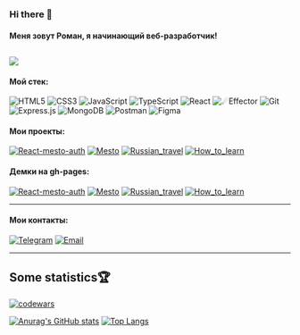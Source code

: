 ### Hi there 👋
#### Меня зовут Роман, я начинающий веб-разработчик!
![](https://komarev.com/ghpvc/?username=verdant-yucca) 
---
#### Мой стек:
![HTML5](https://img.shields.io/badge/-HTML5-%23E34F26.svg?style=for-the-badge&logo=HTML5&logoColor=FF0000)
![CSS3](https://img.shields.io/badge/-CSS3-%231572B6.svg?style=for-the-badge&logo=CSS3&logoColor=009900)
![JavaScript](https://img.shields.io/badge/-JavaScript-%23323330.svg?style=for-the-badge&logo=JavaScript&logoColor=yellow)
![TypeScript](https://img.shields.io/badge/-TypeScript-%23323330.svg?style=for-the-badge&logo=TypeScript)
![React](https://img.shields.io/badge/react-%2320232a.svg?style=for-the-badge&logo=react&logoColor=%2361DAFB) 
![☄Effector](https://img.shields.io/badge/Effector-%2320232a.svg?style=for-the-badge) 
![Git](https://img.shields.io/badge/git-%23F05033.svg?style=for-the-badge&logo=git&logoColor=white) 
![Express.js](https://img.shields.io/badge/express.js-%23404d59.svg?style=for-the-badge&logo=express&logoColor=%2361DAFB) 
![MongoDB](https://img.shields.io/badge/MongoDB-%234ea94b.svg?style=for-the-badge&logo=mongodb&logoColor=white) 
![Postman](https://img.shields.io/badge/Postman-FF6C37?style=for-the-badge&logo=postman&logoColor=white) 
![Figma](https://img.shields.io/badge/-Figma-%23323330.svg?style=for-the-badge&logo=Figma)


#### Мои проекты:
[![React-mesto-auth](https://img.shields.io/badge/-React--mesto--auth-141130?style=for-the-badge)](https://github.com/verdant-yucca/react-mesto-auth)
[![Mesto](https://img.shields.io/badge/-JS--mesto-141130?style=for-the-badge)](https://github.com/verdant-yucca/mesto)
[![Russian_travel](https://img.shields.io/badge/-Russian_travel-141130?style=for-the-badge)](https://github.com/verdant-yucca/russian-travel)
[![How_to_learn](https://img.shields.io/badge/-How_to_learn-141130?style=for-the-badge)](https://github.com/verdant-yucca/how-to-learn)

#### Демки на gh-pages:
[![React-mesto-auth](https://img.shields.io/badge/-React--mesto--auth-141130?style=for-the-badge)](https://verdant-yucca.github.io/react-mesto-auth/)
[![Mesto](https://img.shields.io/badge/-JS--mesto-141130?style=for-the-badge)](https://verdant-yucca.github.io/mesto/)
[![Russian_travel](https://img.shields.io/badge/-Russian_travel-141130?style=for-the-badge)](https://verdant-yucca.github.io/russian-travel/)
[![How_to_learn](https://img.shields.io/badge/-How_to_learn-141130?style=for-the-badge)](https://verdant-yucca.github.io/how-to-learn/)

---
#### Мои контакты:
[![Telegram](https://img.shields.io/badge/-Telegram-141130?style=for-the-badge&logo=Telegram)](https://t.me/vooddoov)
[![Email](https://img.shields.io/badge/-deadshot323rd@yandex.ru-141130?style=for-the-badge&logo=Gmail)](mailto:deadshot323rd@yandex.ru)

---
## Some statistics🏆 
[![codewars](https://www.codewars.com/users/Vooddoov/badges/micro)](https://www.codewars.com/users/Vooddoov)  

[![Anurag's GitHub stats](https://github-readme-stats.vercel.app/api?username=verdant-yucca&show_icons=true&theme=radical)](https://github.com/anuraghazra/github-readme-stats)
[![Top Langs](https://github-readme-stats.vercel.app/api/top-langs/?username=verdant-yucca&layout=compact&theme=radical)](https://github.com/anuraghazra/github-readme-stats)
<br>

